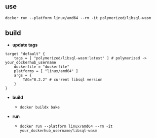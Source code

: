 ## use
`docker run --platform linux/amd64 --rm -it polymerized/libsql-wasm`

## build
- **update tags**
```hcl
target "default" {
    tags = [ "polymerized/libsql-wasm:latest" ] # polymerized -> your_dockerhub_username
    dockerfile = "dockerfile"
    platforms = [ "linux/amd64" ]
    args = {
        TAG="0.2.2" # current libsql version
    }
}
```

- **build**
    - `docker buildx bake`

- **run**
    - `docker run --platform linux/amd64 --rm -it your_dockerhub_username/libsql-wasm`